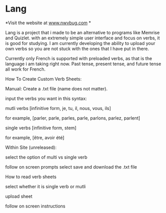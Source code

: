 # Lang

*Visit the website at www.nwvbug.com *


Lang is a project that i made to be an alternative to programs like Memrise and Quizlet. with an extremely simple user interface and focus on verbs, it is good for studying. I am currently developing the ability to upload your own verbs so you are not stuck with the ones that I have put in there. 

Currently only French is supported with preloaded verbs, as that is the language i am taking right now. Past tense, present tense, and future tense all work for French.

How To Create Custom Verb Sheets:

Manual:
Create a .txt file (name does not matter).


input the verbs you want in this syntax:


mutli verbs
  [infinitive form, je, tu, il, nous, vous, ils]
  
  
  for example,
  [parler, parle, parles, parle, parlons, parlez, parlent]
  
  
single verbs
  [infinitive form, stem]
  
  
  for example,
  [être, avoir été]
  

Within Site (unreleased):


select the option of multi vs single verb


follow on screen prompts
select save and download the .txt file

How to read verb sheets


select whether it is single verb or mutli


upload sheet


follow on screen instructions
